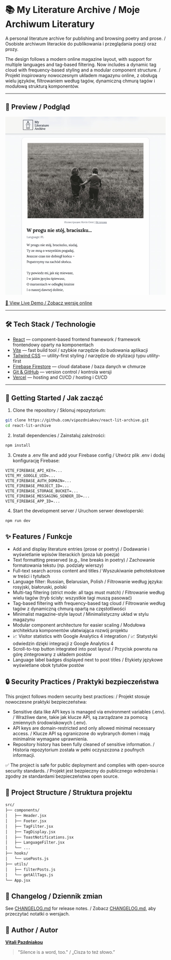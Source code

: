 # 📚 My Literature Archive / Moje Archiwum Literatury

A personal literature archive for publishing and browsing poetry and prose. / Osobiste archiwum literackie do publikowania i przeglądania poezji oraz prozy.

The design follows a modern online magazine layout, with support for multiple languages and tag-based filtering. Now includes a dynamic tag cloud with frequency-based styling and a modular component structure. / Projekt inspirowany nowoczesnym układem magazynu online, z obsługą wielu języków, filtrowaniem według tagów, dynamiczną chmurą tagów i modułową strukturą komponentów.

---

## 📸 Preview / Podgląd

![Preview of My Literature Archive](public/preview.jpg)

[🔗 View Live Demo / Zobacz wersję online](https://react-lit-archive.vercel.app/)

---

## 🛠️ Tech Stack / Technologie

- [React](https://reactjs.org/) — component-based frontend framework / framework frontendowy oparty na komponentach
- [Vite](https://vitejs.dev/) — fast build tool / szybkie narzędzie do budowania aplikacji
- [Tailwind CSS](https://tailwindcss.com/) — utility-first styling / narzędzie do stylizacji typu utility-first
- [Firebase Firestore](https://firebase.google.com/products/firestore) — cloud database / baza danych w chmurze
- [Git & GitHub](https://github.com/) — version control / kontrola wersji
- [Vercel](https://vercel.com/) — hosting and CI/CD / hosting i CI/CD

---

## 🚀 Getting Started / Jak zacząć

1. Clone the repository / Sklonuj repozytorium:

```bash
git clone https://github.com/vipozdniakov/react-lit-archive.git
cd react-lit-archive
```

2. Install dependencies / Zainstaluj zależności:

```bash
npm install
```

3. Create a .env file and add your Firebase config / Utwórz plik .env i dodaj konfigurację Firebase:

```env
VITE_FIREBASE_API_KEY=...
VITE_MY_GOOGLE_UID=...
VITE_FIREBASE_AUTH_DOMAIN=...
VITE_FIREBASE_PROJECT_ID=...
VITE_FIREBASE_STORAGE_BUCKET=...
VITE_FIREBASE_MESSAGING_SENDER_ID=...
VITE_FIREBASE_APP_ID=...
```

4. Start the development server / Uruchom serwer deweloperski:

```bash
npm run dev
```

## ✨ Features / Funkcje

- Add and display literature entries (prose or poetry) / Dodawanie i wyświetlanie wpisów literackich (proza lub poezja)
- Text formatting preserved (e.g., line breaks in poetry) / Zachowanie formatowania tekstu (np. podziały wierszy)
- Full-text search across content and titles / Wyszukiwanie pełnotekstowe w treści i tytułach
- Language filter: Russian, Belarusian, Polish / Filtrowanie według języka: rosyjski, białoruski, polski
- Multi-tag filtering (strict mode: all tags must match) / Filtrowanie według wielu tagów (tryb ścisły: wszystkie tagi muszą pasować)
- Tag-based filtering with frequency-based tag cloud / Filtrowanie według tagów z dynamiczną chmurą opartą na częstotliwości
- Minimalist magazine-style layout / Minimalistyczny układ w stylu magazynu
- Modular component architecture for easier scaling / Modułowa architektura komponentów ułatwiająca rozwój projektu
- 📈 Visitor statistics with Google Analytics 4 integration / 📈 Statystyki odwiedzin dzięki integracji z Google Analytics 4
- Scroll-to-top button integrated into post layout / Przycisk powrotu na górę zintegrowany z układem postów
- Language label badges displayed next to post titles / Etykiety językowe wyświetlane obok tytułów postów

## 🔒 Security Practices / Praktyki bezpieczeństwa

This project follows modern security best practices: / Projekt stosuje nowoczesne praktyki bezpieczeństwa:

- Sensitive data like API keys is managed via environment variables (.env). / Wrażliwe dane, takie jak klucze API, są zarządzane za pomocą zmiennych środowiskowych (.env).
- API keys are domain-restricted and only allowed minimal necessary access. / Klucze API są ograniczone do wybranych domen i mają minimalnie wymagane uprawnienia.
- Repository history has been fully cleaned of sensitive information. / Historia repozytorium została w pełni oczyszczona z poufnych informacji.

✅ The project is safe for public deployment and complies with open-source security standards. / Projekt jest bezpieczny do publicznego wdrożenia i zgodny ze standardami bezpieczeństwa open source.

## 🧩 Project Structure / Struktura projektu

```txt
src/
├── components/
│   ├── Header.jsx
│   ├── Footer.jsx
│   ├── TagFilter.jsx
│   ├── TagDisplay.jsx
│   ├── ToastNotifications.jsx
│   ├── LanguageFilter.jsx
│   └── ...
├── hooks/
│   └── usePosts.js
├── utils/
│   ├── filterPosts.js
│   └── getAllTags.js
└── App.jsx
```

## 📄 Changelog / Dziennik zmian

See [CHANGELOG.md](./CHANGELOG.md) for release notes. / Zobacz [CHANGELOG.md](./CHANGELOG.md), aby przeczytać notatki o wersjach.

## 🧠 Author / Autor

**[Vitali Pazdniakou](https://github.com/vipozdniakov)**

> "Silence is a word, too." /
> „Cisza to też słowo.”
